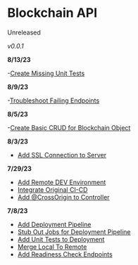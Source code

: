 # Blockchain API
Unreleased

*v0.0.1*

**8/13/23**

-[Create Missing Unit Tests](#24)

**8/9/23**

-[Troubleshoot Failing Endpoints](#22)

**8/5/23**

-[Create Basic CRUD for Blockchain Object](#20)

**8/3/23**

- [Add SSL Connection to Server](#15)

**7/29/23**

- [Add Remote DEV Environment](#10)
- [Integrate Original CI-CD](#13)
- [Add @CrossOrigin to Controller](#16)

**7/8/23**

- [Add Deployment Pipeline](#1)
- [Stub Out Jobs for Deployment Pipeline](#3)
- [Add Unit Tests to Deployment](#5)
- [Merge Local To Remote](#7)
- [Add Readiness Check Endpoints](#9)
